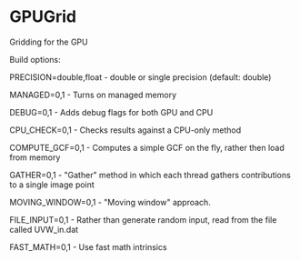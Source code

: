 # GPUGrid
Gridding for the GPU

Build options:

PRECISION=double,float - double or single precision (default: double)

MANAGED=0,1            - Turns on managed memory

DEBUG=0,1              - Adds debug flags for both GPU and CPU

CPU_CHECK=0,1          - Checks results against a CPU-only method

COMPUTE_GCF=0,1        - Computes a simple GCF on the fly, rather
                           then load from memory

GATHER=0,1             - "Gather" method in which each thread gathers
                           contributions to a single image point

MOVING_WINDOW=0,1      - "Moving window" approach.

FILE_INPUT=0,1         - Rather than generate random input, read from 
                           the file called UVW_in.dat

FAST_MATH=0,1          - Use fast math intrinsics

